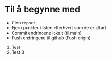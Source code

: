 # Til å begynne med

* Clon repoet
* Fjern punkter i listen etterhvert som de er utført
* Commit endringene lokalt (til main)
* Push endringene til github (Push origin)

1. Test
2. Test 3

